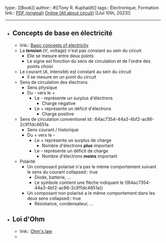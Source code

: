 type:: [[Book]]
author:: #[[Tony R. Kuphaldt]]
tags:: Électronique, Formation
link:: [PDF (original)](http://www.ibiblio.org/kuphaldt/electricCircuits/DC/index.html)  [Online (All about circuit)](https://www.allaboutcircuits.com/textbook/direct-current/)
[[Jul 10th, 2023]]
***

- ## Concepts de base en électricité
	- link:: [Basic concepts of electricity](https://www.allaboutcircuits.com/textbook/direct-current/chpt-1)
	- La **tension** ($V$, voltage) n'est pas constant au sein du circuit
		- Elle se mesure entre deux points
		- Le signe est fonction du sens de circulation et de l'ordre des points choisi
	- Le courant ($A$, intensité) est constant au sein du circuit
		- Il se mesure en un point du circuit
	- Sens de circulation des électrons
		- Sens physique
		- Du - vers le +
			- Le - représente un surplus d'électrons
				- Charge négative
			- Le + représente un déficit d'électrons
				- Charge positive
	- Sens de circulation conventionel
	  id:: 64ac7354-44a3-4bf2-ac86-2c911dc4651a
		- Sens courant / historique
		- Du + vers le -
			- Le + représente un surplus de charge
				- Nombre d'électrons **plus** important
			- Le - représente un déficit de charge
				- Nombre d'électrons **moins** important
	- Polarité
		- Un composant polarisé n'a pas le même comportement suivant le sens du courant
		  collapsed:: true
			- Diode, batterie, ...
			- Le symbole contient une flèche indiquant le ((64ac7354-44a3-4bf2-ac86-2c911dc4651a))
		- Un composant non polarisé a le même comportement dans les deux sens
		  collapsed:: true
			- Résistance, condensateur, ...
- ## Loi d'Ohm
	- link:: [Ohm's law](https://www.allaboutcircuits.com/textbook/direct-current/chpt-2/)
	-